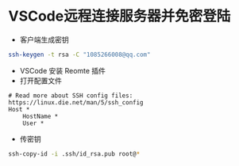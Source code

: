 # VSCode远程连接服务器并免密登陆

* 客户端生成密钥

```bash
ssh-keygen -t rsa -C "1085266008@qq.com"
```

* VSCode 安装 Reomte 插件
* 打开配置文件

```
# Read more about SSH config files: https://linux.die.net/man/5/ssh_config
Host *
    HostName *
    User *
```

* 传密钥

```bash
ssh-copy-id -i .ssh/id_rsa.pub root@*
```
